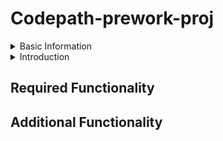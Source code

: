 # Codepath-prework-proj

<details>
  <summary> Basic Information </summary>
  Submitted by: Aoxue Ding
  Time spent: 25 hours spent in total
  Link to Live Site: https://light-and-sound-memory-game-aoxueding.glitch.me
</details>
  
<details>
  <summary> Introduction </summary>
  Memory Game is used for children memory training.  
  Pressing the memory button and listening to the sound sequence of flashing, then repeat to press the flashing button.  
</details>

  
## Required Functionality 

## Additional Functionality

